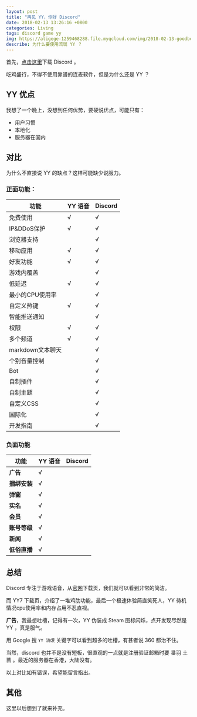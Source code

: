 ```yaml
---
layout: post
title: "再见 YY，你好 Discord"
date: 2018-02-13 13:26:16 +0800
categories: Living
tags: discord game yy
img: https://aligege-1259468288.file.myqcloud.com/img/2018-02-13-goodbey-yy-fuck-yy.jpg
describe: 为什么要使用流氓 YY ？
---
```


首先，[点击这里](https://discordapp.com/)下载 Discord 。

吃鸡盛行，不得不使用靠谱的连麦软件，但是为什么还是 YY ？

## YY 优点

我想了一个晚上，没想到任何优势，要硬说优点，可能只有：

* 用户习惯
* 本地化
* 服务器在国内

## 对比

为什么不直接说 YY 的缺点？这样可能缺少说服力。

### 正面功能：

功能              | YY 语音| Discord |
----              | ---    | ---     |
免费使用           | √      |   √     |
IP&DDoS保护       | √      | √       |
浏览器支持         |         |√|
移动应用        |√|√
好友功能        |√|√
游戏内覆盖       ||√
低延迟           |√|√
最小的CPU使用率 ||√
自定义热键 |√|√
智能推送通知||√
权限|√|√
多个频道|√|√
markdown文本聊天||√
个别音量控制||√
Bot||√
自制插件||√
自制主题||√
自定义CSS||√
国际化||√
开发指南||√

### 负面功能

功能              | YY 语音| Discord |
----              | ---    | ---     |
**广告**|√|
**捆绑安装**|√|
**弹窗**|√|
**实名**|√|
**会员**|√|
**账号等级**|√|
**新闻**|√|
**低俗直播**|√|

## 总结

Discord 专注于游戏语音，从[官网](https://discordapp.com/)下载页，我们就可以看到非常的简洁。

而 YY7 下载页，介绍了一堆鸡肋功能，最后一个极速体验简直笑死人，YY 待机情况cpu使用率和内存占用不忍直视。

**广告**，我最想吐槽，记得有一次，YY 伪装成 Steam 图标闪烁，点开发现尽然是 YY ，真是服气。

用 Google 搜 `YY 流氓` 关键字可以看到超多的吐槽，有甚者说 360 都治不住。

当然，discord 也并不是没有短板，很直观的一点就是注册验证邮箱时要 番羽 土蔷 。最近的服务器在香港，大陆没有。

以上对比如有错误，希望能留言指出。

## 其他

这里以后想到了就来补充。